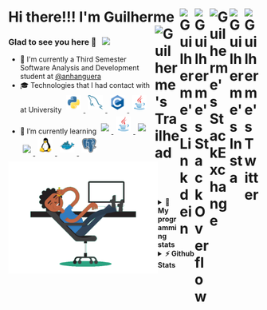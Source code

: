 <div align='left'><h1> Hi there!!! I'm Guilherme
<a href="https://twitter.com/iamgrodrigues" target="_blank" rel="nofollow">
    <img align="right" alt="Guilherme's Twitter" width="30px" src="https://www.vectorlogo.zone/logos/twitter/twitter-icon.svg" />
</a>
<a href="https://www.instagram.com/iamgrodrigues" target="_blank" rel="nofollow">
    <img align="right" alt="Guilherme's Insta" width="30px" src="https://www.vectorlogo.zone/logos/instagram/instagram-icon.svg" />
</a>
<a href="https://salesforce.stackexchange.com/users/93793/iamgrodrigues" target="_blank" rel="nofollow">
    <img align="right" alt="Guilherme's StackExchange" width="40px" src="https://cdn.sstatic.net/Sites/salesforce/Img/apple-touch-icon@2.png?v=2b5099539758" />
</a>
<a href="https://stackoverflow.com/users/14347023/iamgrodrigues" target="_blank" rel="nofollow">
    <img align="right" alt="Guilherme's StackOverflow" width="30px" src="https://www.vectorlogo.zone/logos/stackoverflow/stackoverflow-icon.svg" />
</a>
<a href="https://www.linkedin.com/in/iamgrodrigues" target="_blank" rel="nofollow">
    <img align="right" alt="Guilherme's Linkdein" width="30px" src="https://www.vectorlogo.zone/logos/linkedin/linkedin-icon.svg" />
</a>
<a href="https://trailblazer.me/id/iamgrodrigues" target="_blank" rel="nofollow">
    <img align="right" alt="Guilherme's Trailhead" width="50px" src="https://trailhead.salesforce.com/assets/trailhead-logo-5d3354441b4d8b97f21075b65e2aea266780d45943bbb36796ac25dc7cf4adc9.svg" />
</a>
</h1>
</div>

<img src='https://github.com/iamgrodrigues/iamgrodrigues/blob/master/Assets/dev.gif' width="300px" align='left'>

### Glad to see you here 👋 &nbsp; ![](https://visitor-badge.glitch.me/badge?page_id=iamgrodrigues.iamgrodrigues&style=flat-square&color=0088cc)
- :school: I'm currently a Third Semester Software Analysis and Development student at <a href="https://www.anhanguera.com/">@anhanguera </a>
- 🎓 Technologies that I had contact with at University
	<a href="https://www.python.org/" target="_blank" rel="nofollow">
	   <img width="30px" style="padding:5px" src="https://raw.githubusercontent.com/devicons/devicon/master/icons/python/python-original.svg"/>
	</a>
	<a href="https://www.mysql.com/" target="_blank" rel="nofollow">
	   <img width="30px" style="padding:5px" src="https://raw.githubusercontent.com/devicons/devicon/master/icons/mysql/mysql-original.svg"/>
	</a>
	<a href="https://en.wikipedia.org/wiki/C_(programming_language)#:~:text=C%20(%2Fsi%CB%90%2F%2C,efficiently%20to%20typical%20machine%20instructions." target="_blank" rel="nofollow">
	   <img width="30px" style="padding:5px" src="https://raw.githubusercontent.com/devicons/devicon/master/icons/c/c-original.svg"/>
	</a>
	<a href="https://www.java.com/" target="_blank" rel="nofollow">
	   <img width="30px" style="padding:5px" src="https://raw.githubusercontent.com/devicons/devicon/master/icons/java/java-original.svg"/>
	</a>
- 🌱 I’m currently learning 
	<a href="https://www.salesforce.com/company/about-us/" target="_blank" rel="nofollow">
	   <img width="30px" style="padding:5px" src="https://www.salesforce.com/content/dam/sfdc-docs/www/logos/logo-salesforce.svg"/>
	</a>
	<a href="https://www.java.com/" target="_blank" rel="nofollow">
	   <img width="30px" style="padding:5px" src="https://raw.githubusercontent.com/devicons/devicon/master/icons/java/java-original.svg"/>
	</a>
	<a href="https://spring.io/" target="_blank" rel="nofollow">
	   <img width="30px" style="padding:5px" src="https://www.vectorlogo.zone/logos/springio/springio-icon.svg"/>
	</a>
	<a href="https://angularjs.org/" target="_blank" rel="nofollow">
	   <img width="30px" style="padding:5px" src="https://www.vectorlogo.zone/logos/angular/angular-icon.svg"/>
	</a>
	<a href="https://en.wikipedia.org/wiki/Linux" target="_blank" rel="nofollow">
	   <img width="30px" style="padding:5px" src="https://raw.githubusercontent.com/devicons/devicon/master/icons/linux/linux-original.svg"/>
	</a>
	<a href="https://www.docker.com/" target="_blank" rel="nofollow">
	   <img width="30px" style="padding:5px" src="https://raw.githubusercontent.com/devicons/devicon/master/icons/docker/docker-original.svg"/>
	</a>
	<a href="https://www.postgresql.org/" target="_blank" rel="nofollow">
	    <img width="30px" style="padding:5px" src="https://raw.githubusercontent.com/devicons/devicon/master/icons/postgresql/postgresql-original.svg"/>
	</a>

<br />
<br />
<br />
<br />

<details> 
 <summary>🤖 <b>My programming stats</b></summary>
<br>
  
<!--START_SECTION:waka-->
![Lines of code](https://img.shields.io/badge/From%20Hello%20World%20I%27ve%20Written-49776%20lines%20of%20code-blue)

**🐱 My Github Data** 

> 🏆 223 Contributions in the Year 2021
 > 
> 📦 20.3 kB Used in Github's Storage 
 > 
> 💼 Opted to Hire
 > 
> 📜 17 Public Repositories 
 > 
> 🔑 0 Private Repositories  
 > 
**I'm an Early 🐤** 

```text
🌞 Morning    75 commits     █████░░░░░░░░░░░░░░░░░░░░   22.19% 
🌆 Daytime    108 commits    ████████░░░░░░░░░░░░░░░░░   31.95% 
🌃 Evening    97 commits     ███████░░░░░░░░░░░░░░░░░░   28.7% 
🌙 Night      58 commits     ████░░░░░░░░░░░░░░░░░░░░░   17.16%

```
📅 **I'm Most Productive on Friday** 

```text
Monday       34 commits     ██░░░░░░░░░░░░░░░░░░░░░░░   10.06% 
Tuesday      50 commits     ███░░░░░░░░░░░░░░░░░░░░░░   14.79% 
Wednesday    67 commits     █████░░░░░░░░░░░░░░░░░░░░   19.82% 
Thursday     56 commits     ████░░░░░░░░░░░░░░░░░░░░░   16.57% 
Friday       87 commits     ██████░░░░░░░░░░░░░░░░░░░   25.74% 
Saturday     24 commits     █░░░░░░░░░░░░░░░░░░░░░░░░   7.1% 
Sunday       20 commits     █░░░░░░░░░░░░░░░░░░░░░░░░   5.92%

```


📊 **This Week I Spent My Time On** 

```text
⌚︎ Time Zone: America/Sao_Paulo

💬 Programming Languages: 
Apex                     16 hrs 39 mins      ███████████████████░░░░░░   78.35% 
Other                    1 hr 56 mins        ██░░░░░░░░░░░░░░░░░░░░░░░   9.1% 
sh                       1 hr 14 mins        █░░░░░░░░░░░░░░░░░░░░░░░░   5.87% 
Bash                     38 mins             ░░░░░░░░░░░░░░░░░░░░░░░░░   3.0% 
XML                      35 mins             ░░░░░░░░░░░░░░░░░░░░░░░░░   2.8%

🔥 Editors: 
VS Code                  20 hrs              ███████████████████████░░   94.07% 
Zsh                      1 hr 15 mins        █░░░░░░░░░░░░░░░░░░░░░░░░   5.93%

🐱‍💻 Projects: 
maintdev-dx              16 hrs 49 mins      ███████████████████░░░░░░   79.12% 
DEX450_SFDX_Exercises    2 hrs 7 mins        ██░░░░░░░░░░░░░░░░░░░░░░░   9.99% 
Terminal                 1 hr 11 mins        █░░░░░░░░░░░░░░░░░░░░░░░░   5.64% 
debugger-project         39 mins             ░░░░░░░░░░░░░░░░░░░░░░░░░   3.09% 
Kermit-dx                23 mins             ░░░░░░░░░░░░░░░░░░░░░░░░░   1.85%

💻 Operating System: 
Mac                      21 hrs 15 mins      █████████████████████████   100.0%

```

**I Mostly Code in Java** 

```text
Java                     8 repos             █████████████░░░░░░░░░░░░   53.33% 
JavaScript               2 repos             ███░░░░░░░░░░░░░░░░░░░░░░   13.33% 
TypeScript               2 repos             ███░░░░░░░░░░░░░░░░░░░░░░   13.33% 
CSS                      1 repo              █░░░░░░░░░░░░░░░░░░░░░░░░   6.67% 
Python                   1 repo              █░░░░░░░░░░░░░░░░░░░░░░░░   6.67%

```



 Last Updated on 22/07/2021
<!--END_SECTION:waka-->

</details>

<details>	
  <summary><b>⚡ Github Stats</b></summary>

<div>
	<img height="180em" src="https://github-readme-stats.vercel.app/api?username=iamgrodrigues&show_icons=true&hide_border=true&theme=gotham" />
	<img height="180em" src="https://github-readme-stats.vercel.app/api/top-langs/?username=iamgrodrigues&&show_icons=true&hide_border=true&layout=compact&langs_count=8&theme=gotham"/>
</div>
</details>

